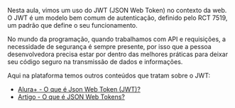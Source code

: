 Nesta aula, vimos um uso do JWT (JSON Web Token) no contexto da web. O JWT é um modelo bem comum de autenticação, definido pelo RCT 7519, um padrão que define o seu funcionamento.

No mundo da programação, quando trabalhamos com API e requisições, a necessidade de segurança é sempre presente, por isso que a pessoa desenvolvedora precisa estar por dentro das melhores práticas para deixar seu código seguro na transmissão de dados e informações.

Aqui na plataforma temos outros conteúdos que tratam sobre o JWT:

- [Alura+ - O que é Json Web Token (JWT)?](https://cursos.alura.com.br/extra/alura-mais/o-que-e-json-web-token-jwt--c203)
- [Artigo - O que é JSON Web Tokens?](https://www.alura.com.br/artigos/o-que-e-json-web-tokens)
